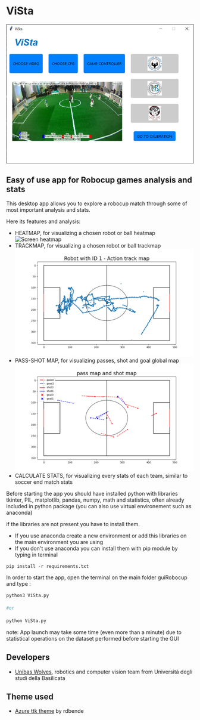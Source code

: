 # ViSta

![Screen GUI](screen_gui.png)

## Easy of use app for Robocup games analysis and stats

This desktop app allows you to explore a robocup match through some of most important analysis and stats.


Here its features and analysis:

- HEATMAP, for visualizing a chosen robot or ball heatmap 
![Screen heatmap](heatmap.png)
- TRACKMAP, for visualizing a chosen robot or ball trackmap
![Screen trackmap](trackmap.png)
- PASS-SHOT MAP, for visualizing passes, shot and goal global map
![Screen pass-shot map](figure.png)
- CALCULATE STATS, for visualizing every stats of each team, similar to soccer end match stats

Before starting the app you should have installed python with libraries tkinter, PIL, matplotlib, pandas, numpy, math and statistics, often already included in python package (you can also use virtual environement such as anaconda)

if the libraries are not present you have to install them. 
- If you use anaconda create a new environment or add this libraries on the main environment you are using
- If you don't use anaconda you can install them with pip module by typing in terminal
```python
pip install -r requirements.txt
```
In order to start the app, open the terminal on the main folder guiRobocup and type :

```python
python3 ViSta.py

#or

python ViSta.py
```

note: App launch may take some time (even more than a minute) due to statistical operations on the dataset performed before starting the GUI


## Developers
- [Unibas Wolves](https://sites.google.com/unibas.it/wolves), robotics and computer vision team from Università degli studi della Basilicata

## Theme used
- [Azure ttk theme](https://github.com/rdbende/Azure-ttk-theme) by rdbende

